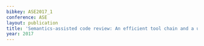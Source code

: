 ```yaml
---
bibkey: ASE2017_1
conference: ASE
layout: publication
title: 'Semantics-assisted code review: An efficient tool chain and a user study'
year: 2017
---
```

